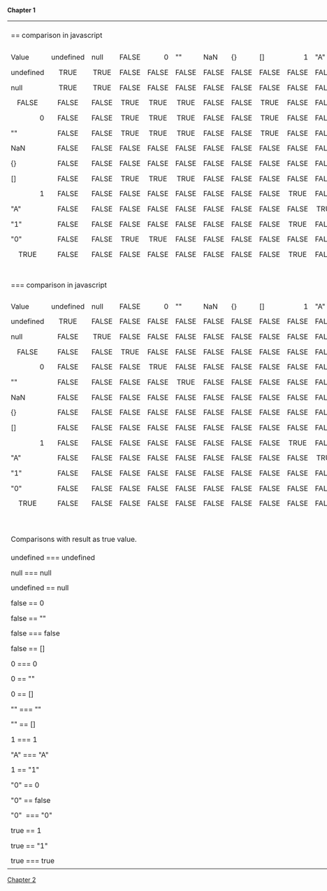  **Chapter 1**

<table border="0" cellpadding="0" cellspacing="0" width="890" style="border-collapse:
 collapse;width:667pt">
<!--StartFragment-->
 <colgroup><col width="125" style="mso-width-source:userset;mso-width-alt:4010;width:94pt">
 <col width="125" style="mso-width-source:userset;mso-width-alt:4010;width:94pt">
 <col width="53" style="mso-width-source:userset;mso-width-alt:1706;width:40pt">
 <col width="76" style="mso-width-source:userset;mso-width-alt:2432;width:57pt">
 <col width="47" span="2" style="mso-width-source:userset;mso-width-alt:1493;
 width:35pt">
 <col width="60" style="mso-width-source:userset;mso-width-alt:1920;width:45pt">
 <col width="47" span="3" style="mso-width-source:userset;mso-width-alt:1493;
 width:35pt">
 <col width="51" style="mso-width-source:userset;mso-width-alt:1621;width:38pt">
 <col width="48" span="2" style="mso-width-source:userset;mso-width-alt:1536;
 width:36pt">
 <col width="69" style="mso-width-source:userset;mso-width-alt:2218;width:52pt">
 </colgroup><tbody><tr height="67" style="mso-height-source:userset;height:50.0pt">
  <td colspan="14" height="67" class="xl69" width="890" style="height:50.0pt;
  width:667pt">== comparison in javascript</td>
 </tr>
 <tr height="35" style="height:26.0pt">
  <td height="35" class="xl64" style="height:26.0pt;border-top:none">Value</td>
  <td class="xl63" style="border-top:none;border-left:none">undefined</td>
  <td class="xl63" style="border-top:none;border-left:none">null</td>
  <td class="xl63" align="center" style="border-top:none;border-left:none">FALSE</td>
  <td class="xl63" align="right" style="border-top:none;border-left:none">0</td>
  <td class="xl63" style="border-top:none;border-left:none">""</td>
  <td class="xl63" style="border-top:none;border-left:none">NaN</td>
  <td class="xl63" style="border-top:none;border-left:none">{}</td>
  <td class="xl63" style="border-top:none;border-left:none">[]</td>
  <td class="xl63" align="right" style="border-top:none;border-left:none">1</td>
  <td class="xl63" style="border-top:none;border-left:none">"A"</td>
  <td class="xl63" style="border-top:none;border-left:none">"1"</td>
  <td class="xl63" style="border-top:none;border-left:none">"0"</td>
  <td class="xl63" align="center" style="border-top:none;border-left:none">TRUE</td>
 </tr>
 <tr height="35" style="height:26.0pt">
  <td height="35" class="xl63" style="height:26.0pt;border-top:none">undefined</td>
  <td class="xl67" align="center">TRUE</td>
  <td class="xl66" align="center">TRUE</td>
  <td class="xl65" align="center">FALSE</td>
  <td class="xl65" align="center">FALSE</td>
  <td class="xl65" align="center">FALSE</td>
  <td class="xl65" align="center">FALSE</td>
  <td class="xl65" align="center">FALSE</td>
  <td class="xl65" align="center">FALSE</td>
  <td class="xl65" align="center">FALSE</td>
  <td class="xl65" align="center">FALSE</td>
  <td class="xl65" align="center">FALSE</td>
  <td class="xl65" align="center">FALSE</td>
  <td class="xl65" align="center">FALSE</td>
 </tr>
 <tr height="35" style="height:26.0pt">
  <td height="35" class="xl63" style="height:26.0pt;border-top:none">null</td>
  <td class="xl66" align="center">TRUE</td>
  <td class="xl67" align="center">TRUE</td>
  <td class="xl65" align="center">FALSE</td>
  <td class="xl65" align="center">FALSE</td>
  <td class="xl65" align="center">FALSE</td>
  <td class="xl65" align="center">FALSE</td>
  <td class="xl65" align="center">FALSE</td>
  <td class="xl65" align="center">FALSE</td>
  <td class="xl65" align="center">FALSE</td>
  <td class="xl65" align="center">FALSE</td>
  <td class="xl65" align="center">FALSE</td>
  <td class="xl65" align="center">FALSE</td>
  <td class="xl65" align="center">FALSE</td>
 </tr>
 <tr height="35" style="height:26.0pt">
  <td height="35" class="xl63" align="center" style="height:26.0pt;border-top:none">FALSE</td>
  <td class="xl65" align="center">FALSE</td>
  <td class="xl65" align="center">FALSE</td>
  <td class="xl67" align="center">TRUE</td>
  <td class="xl66" align="center">TRUE</td>
  <td class="xl66" align="center">TRUE</td>
  <td class="xl65" align="center">FALSE</td>
  <td class="xl65" align="center">FALSE</td>
  <td class="xl66" align="center">TRUE</td>
  <td class="xl65" align="center">FALSE</td>
  <td class="xl65" align="center">FALSE</td>
  <td class="xl65" align="center">FALSE</td>
  <td class="xl66" align="center">TRUE</td>
  <td class="xl65" align="center">FALSE</td>
 </tr>
 <tr height="35" style="height:26.0pt">
  <td height="35" class="xl63" align="right" style="height:26.0pt;border-top:none">0</td>
  <td class="xl65" align="center">FALSE</td>
  <td class="xl65" align="center">FALSE</td>
  <td class="xl66" align="center">TRUE</td>
  <td class="xl67" align="center">TRUE</td>
  <td class="xl66" align="center">TRUE</td>
  <td class="xl65" align="center">FALSE</td>
  <td class="xl65" align="center">FALSE</td>
  <td class="xl66" align="center">TRUE</td>
  <td class="xl65" align="center">FALSE</td>
  <td class="xl65" align="center">FALSE</td>
  <td class="xl65" align="center">FALSE</td>
  <td class="xl66" align="center">TRUE</td>
  <td class="xl65" align="center">FALSE</td>
 </tr>
 <tr height="35" style="height:26.0pt">
  <td height="35" class="xl63" style="height:26.0pt;border-top:none">""</td>
  <td class="xl65" align="center">FALSE</td>
  <td class="xl65" align="center">FALSE</td>
  <td class="xl66" align="center">TRUE</td>
  <td class="xl66" align="center">TRUE</td>
  <td class="xl67" align="center">TRUE</td>
  <td class="xl65" align="center">FALSE</td>
  <td class="xl65" align="center">FALSE</td>
  <td class="xl66" align="center">TRUE</td>
  <td class="xl65" align="center">FALSE</td>
  <td class="xl65" align="center">FALSE</td>
  <td class="xl65" align="center">FALSE</td>
  <td class="xl65" align="center">FALSE</td>
  <td class="xl65" align="center">FALSE</td>
 </tr>
 <tr height="35" style="height:26.0pt">
  <td height="35" class="xl63" style="height:26.0pt;border-top:none">NaN</td>
  <td class="xl65" align="center">FALSE</td>
  <td class="xl65" align="center">FALSE</td>
  <td class="xl65" align="center">FALSE</td>
  <td class="xl65" align="center">FALSE</td>
  <td class="xl65" align="center">FALSE</td>
  <td class="xl68" align="center">FALSE</td>
  <td class="xl65" align="center">FALSE</td>
  <td class="xl65" align="center">FALSE</td>
  <td class="xl65" align="center">FALSE</td>
  <td class="xl65" align="center">FALSE</td>
  <td class="xl65" align="center">FALSE</td>
  <td class="xl65" align="center">FALSE</td>
  <td class="xl65" align="center">FALSE</td>
 </tr>
 <tr height="35" style="height:26.0pt">
  <td height="35" class="xl63" style="height:26.0pt;border-top:none">{}</td>
  <td class="xl65" align="center">FALSE</td>
  <td class="xl65" align="center">FALSE</td>
  <td class="xl65" align="center">FALSE</td>
  <td class="xl65" align="center">FALSE</td>
  <td class="xl65" align="center">FALSE</td>
  <td class="xl65" align="center">FALSE</td>
  <td class="xl68" align="center">FALSE</td>
  <td class="xl65" align="center">FALSE</td>
  <td class="xl65" align="center">FALSE</td>
  <td class="xl65" align="center">FALSE</td>
  <td class="xl65" align="center">FALSE</td>
  <td class="xl65" align="center">FALSE</td>
  <td class="xl65" align="center">FALSE</td>
 </tr>
 <tr height="35" style="height:26.0pt">
  <td height="35" class="xl63" style="height:26.0pt;border-top:none">[]</td>
  <td class="xl65" align="center">FALSE</td>
  <td class="xl65" align="center">FALSE</td>
  <td class="xl66" align="center">TRUE</td>
  <td class="xl66" align="center">TRUE</td>
  <td class="xl66" align="center">TRUE</td>
  <td class="xl65" align="center">FALSE</td>
  <td class="xl65" align="center">FALSE</td>
  <td class="xl68" align="center">FALSE</td>
  <td class="xl65" align="center">FALSE</td>
  <td class="xl65" align="center">FALSE</td>
  <td class="xl65" align="center">FALSE</td>
  <td class="xl65" align="center">FALSE</td>
  <td class="xl65" align="center">FALSE</td>
 </tr>
 <tr height="35" style="height:26.0pt">
  <td height="35" class="xl63" align="right" style="height:26.0pt;border-top:none">1</td>
  <td class="xl65" align="center">FALSE</td>
  <td class="xl65" align="center">FALSE</td>
  <td class="xl65" align="center">FALSE</td>
  <td class="xl65" align="center">FALSE</td>
  <td class="xl65" align="center">FALSE</td>
  <td class="xl65" align="center">FALSE</td>
  <td class="xl65" align="center">FALSE</td>
  <td class="xl65" align="center">FALSE</td>
  <td class="xl67" align="center">TRUE</td>
  <td class="xl65" align="center">FALSE</td>
  <td class="xl66" align="center">TRUE</td>
  <td class="xl65" align="center">FALSE</td>
  <td class="xl67" align="center">TRUE</td>
 </tr>
 <tr height="35" style="height:26.0pt">
  <td height="35" class="xl63" style="height:26.0pt;border-top:none">"A"</td>
  <td class="xl65" align="center">FALSE</td>
  <td class="xl65" align="center">FALSE</td>
  <td class="xl65" align="center">FALSE</td>
  <td class="xl65" align="center">FALSE</td>
  <td class="xl65" align="center">FALSE</td>
  <td class="xl65" align="center">FALSE</td>
  <td class="xl65" align="center">FALSE</td>
  <td class="xl65" align="center">FALSE</td>
  <td class="xl65" align="center">FALSE</td>
  <td class="xl67" align="center">TRUE</td>
  <td class="xl65" align="center">FALSE</td>
  <td class="xl65" align="center">FALSE</td>
  <td class="xl65" align="center">FALSE</td>
 </tr>
 <tr height="35" style="height:26.0pt">
  <td height="35" class="xl63" style="height:26.0pt;border-top:none">"1"</td>
  <td class="xl65" align="center">FALSE</td>
  <td class="xl65" align="center">FALSE</td>
  <td class="xl65" align="center">FALSE</td>
  <td class="xl65" align="center">FALSE</td>
  <td class="xl65" align="center">FALSE</td>
  <td class="xl65" align="center">FALSE</td>
  <td class="xl65" align="center">FALSE</td>
  <td class="xl65" align="center">FALSE</td>
  <td class="xl66" align="center">TRUE</td>
  <td class="xl65" align="center">FALSE</td>
  <td class="xl67" align="center">TRUE</td>
  <td class="xl65" align="center">FALSE</td>
  <td class="xl67" align="center">TRUE</td>
 </tr>
 <tr height="35" style="height:26.0pt">
  <td height="35" class="xl63" style="height:26.0pt;border-top:none">"0"</td>
  <td class="xl65" align="center">FALSE</td>
  <td class="xl65" align="center">FALSE</td>
  <td class="xl66" align="center">TRUE</td>
  <td class="xl66" align="center">TRUE</td>
  <td class="xl65" align="center">FALSE</td>
  <td class="xl65" align="center">FALSE</td>
  <td class="xl65" align="center">FALSE</td>
  <td class="xl65" align="center">FALSE</td>
  <td class="xl65" align="center">FALSE</td>
  <td class="xl65" align="center">FALSE</td>
  <td class="xl65" align="center">FALSE</td>
  <td class="xl67" align="center">TRUE</td>
  <td class="xl65" align="center">FALSE</td>
 </tr>
 <tr height="35" style="height:26.0pt">
  <td height="35" class="xl63" align="center" style="height:26.0pt;border-top:none">TRUE</td>
  <td class="xl65" align="center">FALSE</td>
  <td class="xl65" align="center">FALSE</td>
  <td class="xl65" align="center">FALSE</td>
  <td class="xl65" align="center">FALSE</td>
  <td class="xl65" align="center">FALSE</td>
  <td class="xl65" align="center">FALSE</td>
  <td class="xl65" align="center">FALSE</td>
  <td class="xl65" align="center">FALSE</td>
  <td class="xl66" align="center">TRUE</td>
  <td class="xl65" align="center">FALSE</td>
  <td class="xl66" align="center">TRUE</td>
  <td class="xl65" align="center">FALSE</td>
  <td class="xl67" align="center">TRUE</td>
 </tr>
 <tr height="21" style="height:16.0pt">
  <td height="21" style="height:16.0pt"></td>
  <td></td>
  <td></td>
  <td></td>
  <td></td>
  <td></td>
  <td></td>
  <td></td>
  <td></td>
  <td></td>
  <td></td>
  <td></td>
  <td></td>
  <td></td>
 </tr>
 <tr height="63" style="height:47.0pt">
  <td colspan="14" height="63" class="xl69" style="height:47.0pt">=== comparison in
  javascript</td>
 </tr>
 <tr height="35" style="height:26.0pt">
  <td height="35" class="xl64" style="height:26.0pt;border-top:none">Value</td>
  <td class="xl63" style="border-top:none;border-left:none">undefined</td>
  <td class="xl63" style="border-top:none;border-left:none">null</td>
  <td class="xl63" align="center" style="border-top:none;border-left:none">FALSE</td>
  <td class="xl63" align="right" style="border-top:none;border-left:none">0</td>
  <td class="xl63" style="border-top:none;border-left:none">""</td>
  <td class="xl63" style="border-top:none;border-left:none">NaN</td>
  <td class="xl63" style="border-top:none;border-left:none">{}</td>
  <td class="xl63" style="border-top:none;border-left:none">[]</td>
  <td class="xl63" align="right" style="border-top:none;border-left:none">1</td>
  <td class="xl63" style="border-top:none;border-left:none">"A"</td>
  <td class="xl63" style="border-top:none;border-left:none">"1"</td>
  <td class="xl63" style="border-top:none;border-left:none">"0"</td>
  <td class="xl63" align="center" style="border-top:none;border-left:none">TRUE</td>
 </tr>
 <tr height="35" style="height:26.0pt">
  <td height="35" class="xl63" style="height:26.0pt;border-top:none">undefined</td>
  <td class="xl67" align="center">TRUE</td>
  <td class="xl65" align="center">FALSE</td>
  <td class="xl65" align="center">FALSE</td>
  <td class="xl65" align="center">FALSE</td>
  <td class="xl65" align="center">FALSE</td>
  <td class="xl65" align="center">FALSE</td>
  <td class="xl65" align="center">FALSE</td>
  <td class="xl65" align="center">FALSE</td>
  <td class="xl65" align="center">FALSE</td>
  <td class="xl65" align="center">FALSE</td>
  <td class="xl65" align="center">FALSE</td>
  <td class="xl65" align="center">FALSE</td>
  <td class="xl65" align="center">FALSE</td>
 </tr>
 <tr height="35" style="height:26.0pt">
  <td height="35" class="xl63" style="height:26.0pt;border-top:none">null</td>
  <td class="xl65" align="center">FALSE</td>
  <td class="xl67" align="center">TRUE</td>
  <td class="xl65" align="center">FALSE</td>
  <td class="xl65" align="center">FALSE</td>
  <td class="xl65" align="center">FALSE</td>
  <td class="xl65" align="center">FALSE</td>
  <td class="xl65" align="center">FALSE</td>
  <td class="xl65" align="center">FALSE</td>
  <td class="xl65" align="center">FALSE</td>
  <td class="xl65" align="center">FALSE</td>
  <td class="xl65" align="center">FALSE</td>
  <td class="xl65" align="center">FALSE</td>
  <td class="xl65" align="center">FALSE</td>
 </tr>
 <tr height="35" style="height:26.0pt">
  <td height="35" class="xl63" align="center" style="height:26.0pt;border-top:none">FALSE</td>
  <td class="xl65" align="center">FALSE</td>
  <td class="xl65" align="center">FALSE</td>
  <td class="xl67" align="center">TRUE</td>
  <td class="xl65" align="center">FALSE</td>
  <td class="xl65" align="center">FALSE</td>
  <td class="xl65" align="center">FALSE</td>
  <td class="xl65" align="center">FALSE</td>
  <td class="xl65" align="center">FALSE</td>
  <td class="xl65" align="center">FALSE</td>
  <td class="xl65" align="center">FALSE</td>
  <td class="xl65" align="center">FALSE</td>
  <td class="xl65" align="center">FALSE</td>
  <td class="xl65" align="center">FALSE</td>
 </tr>
 <tr height="35" style="height:26.0pt">
  <td height="35" class="xl63" align="right" style="height:26.0pt;border-top:none">0</td>
  <td class="xl65" align="center">FALSE</td>
  <td class="xl65" align="center">FALSE</td>
  <td class="xl65" align="center">FALSE</td>
  <td class="xl67" align="center">TRUE</td>
  <td class="xl65" align="center">FALSE</td>
  <td class="xl65" align="center">FALSE</td>
  <td class="xl65" align="center">FALSE</td>
  <td class="xl65" align="center">FALSE</td>
  <td class="xl65" align="center">FALSE</td>
  <td class="xl65" align="center">FALSE</td>
  <td class="xl65" align="center">FALSE</td>
  <td class="xl65" align="center">FALSE</td>
  <td class="xl65" align="center">FALSE</td>
 </tr>
 <tr height="35" style="height:26.0pt">
  <td height="35" class="xl63" style="height:26.0pt;border-top:none">""</td>
  <td class="xl65" align="center">FALSE</td>
  <td class="xl65" align="center">FALSE</td>
  <td class="xl65" align="center">FALSE</td>
  <td class="xl65" align="center">FALSE</td>
  <td class="xl67" align="center">TRUE</td>
  <td class="xl65" align="center">FALSE</td>
  <td class="xl65" align="center">FALSE</td>
  <td class="xl65" align="center">FALSE</td>
  <td class="xl65" align="center">FALSE</td>
  <td class="xl65" align="center">FALSE</td>
  <td class="xl65" align="center">FALSE</td>
  <td class="xl65" align="center">FALSE</td>
  <td class="xl65" align="center">FALSE</td>
 </tr>
 <tr height="35" style="height:26.0pt">
  <td height="35" class="xl63" style="height:26.0pt;border-top:none">NaN</td>
  <td class="xl65" align="center">FALSE</td>
  <td class="xl65" align="center">FALSE</td>
  <td class="xl65" align="center">FALSE</td>
  <td class="xl65" align="center">FALSE</td>
  <td class="xl65" align="center">FALSE</td>
  <td class="xl68" align="center">FALSE</td>
  <td class="xl65" align="center">FALSE</td>
  <td class="xl65" align="center">FALSE</td>
  <td class="xl65" align="center">FALSE</td>
  <td class="xl65" align="center">FALSE</td>
  <td class="xl65" align="center">FALSE</td>
  <td class="xl65" align="center">FALSE</td>
  <td class="xl65" align="center">FALSE</td>
 </tr>
 <tr height="35" style="height:26.0pt">
  <td height="35" class="xl63" style="height:26.0pt;border-top:none">{}</td>
  <td class="xl65" align="center">FALSE</td>
  <td class="xl65" align="center">FALSE</td>
  <td class="xl65" align="center">FALSE</td>
  <td class="xl65" align="center">FALSE</td>
  <td class="xl65" align="center">FALSE</td>
  <td class="xl65" align="center">FALSE</td>
  <td class="xl68" align="center">FALSE</td>
  <td class="xl65" align="center">FALSE</td>
  <td class="xl65" align="center">FALSE</td>
  <td class="xl65" align="center">FALSE</td>
  <td class="xl65" align="center">FALSE</td>
  <td class="xl65" align="center">FALSE</td>
  <td class="xl65" align="center">FALSE</td>
 </tr>
 <tr height="35" style="height:26.0pt">
  <td height="35" class="xl63" style="height:26.0pt;border-top:none">[]</td>
  <td class="xl65" align="center">FALSE</td>
  <td class="xl65" align="center">FALSE</td>
  <td class="xl65" align="center">FALSE</td>
  <td class="xl65" align="center">FALSE</td>
  <td class="xl65" align="center">FALSE</td>
  <td class="xl65" align="center">FALSE</td>
  <td class="xl65" align="center">FALSE</td>
  <td class="xl68" align="center">FALSE</td>
  <td class="xl65" align="center">FALSE</td>
  <td class="xl65" align="center">FALSE</td>
  <td class="xl65" align="center">FALSE</td>
  <td class="xl65" align="center">FALSE</td>
  <td class="xl65" align="center">FALSE</td>
 </tr>
 <tr height="35" style="height:26.0pt">
  <td height="35" class="xl63" align="right" style="height:26.0pt;border-top:none">1</td>
  <td class="xl65" align="center">FALSE</td>
  <td class="xl65" align="center">FALSE</td>
  <td class="xl65" align="center">FALSE</td>
  <td class="xl65" align="center">FALSE</td>
  <td class="xl65" align="center">FALSE</td>
  <td class="xl65" align="center">FALSE</td>
  <td class="xl65" align="center">FALSE</td>
  <td class="xl65" align="center">FALSE</td>
  <td class="xl67" align="center">TRUE</td>
  <td class="xl65" align="center">FALSE</td>
  <td class="xl65" align="center">FALSE</td>
  <td class="xl65" align="center">FALSE</td>
  <td class="xl65" align="center">FALSE</td>
 </tr>
 <tr height="35" style="height:26.0pt">
  <td height="35" class="xl63" style="height:26.0pt;border-top:none">"A"</td>
  <td class="xl65" align="center">FALSE</td>
  <td class="xl65" align="center">FALSE</td>
  <td class="xl65" align="center">FALSE</td>
  <td class="xl65" align="center">FALSE</td>
  <td class="xl65" align="center">FALSE</td>
  <td class="xl65" align="center">FALSE</td>
  <td class="xl65" align="center">FALSE</td>
  <td class="xl65" align="center">FALSE</td>
  <td class="xl65" align="center">FALSE</td>
  <td class="xl67" align="center">TRUE</td>
  <td class="xl65" align="center">FALSE</td>
  <td class="xl65" align="center">FALSE</td>
  <td class="xl65" align="center">FALSE</td>
 </tr>
 <tr height="35" style="height:26.0pt">
  <td height="35" class="xl63" style="height:26.0pt;border-top:none">"1"</td>
  <td class="xl65" align="center">FALSE</td>
  <td class="xl65" align="center">FALSE</td>
  <td class="xl65" align="center">FALSE</td>
  <td class="xl65" align="center">FALSE</td>
  <td class="xl65" align="center">FALSE</td>
  <td class="xl65" align="center">FALSE</td>
  <td class="xl65" align="center">FALSE</td>
  <td class="xl65" align="center">FALSE</td>
  <td class="xl65" align="center">FALSE</td>
  <td class="xl65" align="center">FALSE</td>
  <td class="xl67" align="center">TRUE</td>
  <td class="xl65" align="center">FALSE</td>
  <td class="xl65" align="center">FALSE</td>
 </tr>
 <tr height="35" style="height:26.0pt">
  <td height="35" class="xl63" style="height:26.0pt;border-top:none">"0"</td>
  <td class="xl65" align="center">FALSE</td>
  <td class="xl65" align="center">FALSE</td>
  <td class="xl65" align="center">FALSE</td>
  <td class="xl65" align="center">FALSE</td>
  <td class="xl65" align="center">FALSE</td>
  <td class="xl65" align="center">FALSE</td>
  <td class="xl65" align="center">FALSE</td>
  <td class="xl65" align="center">FALSE</td>
  <td class="xl65" align="center">FALSE</td>
  <td class="xl65" align="center">FALSE</td>
  <td class="xl65" align="center">FALSE</td>
  <td class="xl67" align="center">TRUE</td>
  <td class="xl65" align="center">FALSE</td>
 </tr>
 <tr height="35" style="height:26.0pt">
  <td height="35" class="xl63" align="center" style="height:26.0pt;border-top:none">TRUE</td>
  <td class="xl65" align="center">FALSE</td>
  <td class="xl65" align="center">FALSE</td>
  <td class="xl65" align="center">FALSE</td>
  <td class="xl65" align="center">FALSE</td>
  <td class="xl65" align="center">FALSE</td>
  <td class="xl65" align="center">FALSE</td>
  <td class="xl65" align="center">FALSE</td>
  <td class="xl65" align="center">FALSE</td>
  <td class="xl65" align="center">FALSE</td>
  <td class="xl65" align="center">FALSE</td>
  <td class="xl65" align="center">FALSE</td>
  <td class="xl65" align="center">FALSE</td>
  <td class="xl67" align="center">TRUE</td>
 </tr>
 <tr height="39" style="mso-height-source:userset;height:29.0pt">
  <td height="39" style="height:29.0pt"></td>
  <td></td>
  <td></td>
  <td></td>
  <td></td>
  <td></td>
  <td></td>
  <td></td>
  <td></td>
  <td></td>
  <td></td>
  <td></td>
  <td></td>
  <td></td>
 </tr>
 <tr height="51" style="mso-height-source:userset;height:38.0pt">
  <td colspan="14" height="51" class="xl71" style="height:38.0pt">Comparisons with
  result as true value.</td>
 </tr>
 <tr height="35" style="mso-height-source:userset;height:26.0pt">
  <td colspan="14" height="35" class="xl70" style="height:26.0pt">undefined ===
  undefined</td>
 </tr>
 <tr height="35" style="mso-height-source:userset;height:26.0pt">
  <td colspan="14" height="35" class="xl70" style="height:26.0pt">null === null</td>
 </tr>
 <tr height="35" style="mso-height-source:userset;height:26.0pt">
  <td colspan="14" height="35" class="xl70" style="height:26.0pt">undefined == null</td>
 </tr>
 <tr height="35" style="mso-height-source:userset;height:26.0pt">
  <td colspan="14" height="35" class="xl70" style="height:26.0pt">false == 0</td>
 </tr>
 <tr height="35" style="mso-height-source:userset;height:26.0pt">
  <td colspan="14" height="35" class="xl70" style="height:26.0pt">false ==
  ""</td>
 </tr>
 <tr height="35" style="mso-height-source:userset;height:26.0pt">
  <td colspan="14" height="35" class="xl70" style="height:26.0pt">false === false</td>
 </tr>
 <tr height="35" style="mso-height-source:userset;height:26.0pt">
  <td colspan="14" height="35" class="xl70" style="height:26.0pt">false == []</td>
 </tr>
 <tr height="35" style="mso-height-source:userset;height:26.0pt">
  <td colspan="14" height="35" class="xl70" style="height:26.0pt">0 === 0</td>
 </tr>
 <tr height="35" style="mso-height-source:userset;height:26.0pt">
  <td colspan="14" height="35" class="xl70" style="height:26.0pt">0 == ""</td>
 </tr>
 <tr height="35" style="mso-height-source:userset;height:26.0pt">
  <td colspan="14" height="35" class="xl70" style="height:26.0pt">0 == []</td>
 </tr>
 <tr height="35" style="mso-height-source:userset;height:26.0pt">
  <td colspan="14" height="35" class="xl70" style="height:26.0pt">"" ===
  ""</td>
 </tr>
 <tr height="35" style="mso-height-source:userset;height:26.0pt">
  <td colspan="14" height="35" class="xl70" style="height:26.0pt">"" == []</td>
 </tr>
 <tr height="35" style="mso-height-source:userset;height:26.0pt">
  <td colspan="14" height="35" class="xl70" style="height:26.0pt">1 === 1</td>
 </tr>
 <tr height="35" style="mso-height-source:userset;height:26.0pt">
  <td colspan="14" height="35" class="xl70" style="height:26.0pt">"A" ===
  "A"</td>
 </tr>
 <tr height="35" style="mso-height-source:userset;height:26.0pt">
  <td colspan="14" height="35" class="xl70" style="height:26.0pt">1 == "1"</td>
 </tr>
 <tr height="35" style="mso-height-source:userset;height:26.0pt">
  <td colspan="14" height="35" class="xl70" style="height:26.0pt">"0" == 0</td>
 </tr>
 <tr height="35" style="mso-height-source:userset;height:26.0pt">
  <td colspan="14" height="35" class="xl70" style="height:26.0pt">"0" ==
  false</td>
 </tr>
 <tr height="35" style="mso-height-source:userset;height:26.0pt">
  <td colspan="14" height="35" class="xl70" style="height:26.0pt">"0"&nbsp; === "0"</td>
 </tr>
 <tr height="35" style="mso-height-source:userset;height:26.0pt">
  <td colspan="14" height="35" class="xl70" style="height:26.0pt">true == 1</td>
 </tr>
 <tr height="35" style="mso-height-source:userset;height:26.0pt">
  <td colspan="14" height="35" class="xl70" style="height:26.0pt">true ==
  "1"</td>
 </tr>
 <tr height="35" style="mso-height-source:userset;height:26.0pt">
  <td colspan="14" height="35" class="xl70" style="height:26.0pt">true === true</td>
 </tr>
<!--EndFragment-->
</tbody></table></div>
<a href="ch02.md">Chapter 2 </a>
